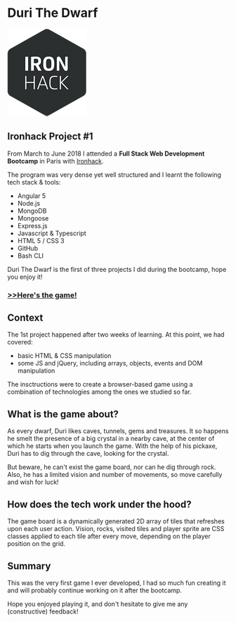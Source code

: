 # Duri The Dwarf

![Ironhack logo](./images/ironhack-logo.png)
## Ironhack Project #1
From March to June 2018 I attended a **Full Stack Web Development Bootcamp** in Paris with [Ironhack](http://www.ironhack.com/en).

The program was very dense yet well structured and I learnt the following tech stack & tools:
- Angular 5
- Node.js
- MongoDB
- Mongoose
- Express.js
- Javascript & Typescript
- HTML 5 / CSS 3
- GitHub
- Bash CLI

Duri The Dwarf is the first of three projects I did during the bootcamp, hope you enjoy it!

### [>>Here's the game!](https://hellooolucas.github.io/duri-the-dwarf/)


## Context
The 1st project happened after two weeks of learning. At this point, we had covered:
- basic HTML & CSS manipulation
- some JS and jQuery, including arrays, objects, events and DOM manipulation

The insctructions were to create a browser-based game using a combination of technologies among the ones we studied so far.

## What is the game about?
As every dwarf, Duri likes caves, tunnels, gems and treasures. It so happens he smelt the presence of a big crystal in a nearby cave, at the center of which he starts when you launch the game. With the help of his pickaxe, Duri has to dig through the cave, looking for the crystal.

But beware, he can't exist the game board, nor can he dig through rock. Also, he has a limited vision and number of movements, so move carefully and wish for luck!

## How does the tech work under the hood?
The game board is a dynamically generated 2D array of tiles that refreshes upon each user action. Vision, rocks, visited tiles and player sprite are CSS classes applied to each tile after every move, depending on the player position on the grid.

## Summary
This was the very first game I ever developed, I had so much fun creating it and will probably continue working on it after the bootcamp.

Hope you enjoyed playing it, and don't hesitate to give me any (constructive) feedback!
